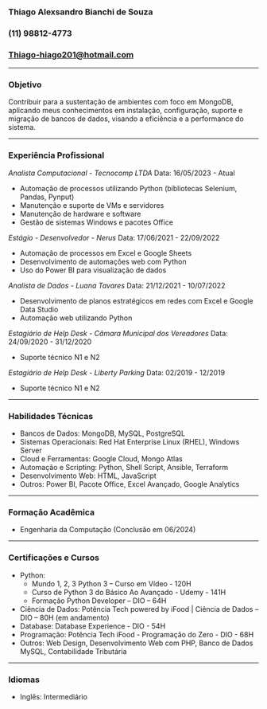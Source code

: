 ### Thiago Alexsandro Bianchi de Souza
### (11) 98812-4773
### Thiago-hiago201@hotmail.com
___________________________________________________________________________________________________
### Objetivo
Contribuir para a sustentação de ambientes com foco em MongoDB, aplicando meus conhecimentos em instalação, configuração, suporte e migração de bancos de dados, visando a eficiência e a performance do sistema.
___________________________________________________________________________________________________
### Experiência Profissional
*Analista Computacional - Tecnocomp LTDA*
Data: 16/05/2023 - Atual
- Automação de processos utilizando Python (bibliotecas Selenium, Pandas, Pynput)
- Manutenção e suporte de VMs e servidores
- Manutenção de hardware e software
- Gestão de sistemas Windows e pacotes Office

*Estágio - Desenvolvedor - Nerus*
Data: 17/06/2021 - 22/09/2022
- Automação de processos em Excel e Google Sheets
- Desenvolvimento de automações web com Python
- Uso do Power BI para visualização de dados

*Analista de Dados - Luana Tavares*
Data: 21/12/2021 - 10/07/2022
- Desenvolvimento de planos estratégicos em redes com Excel e Google Data Studio
- Automação web utilizando Python

*Estagiário de Help Desk - Câmara Municipal dos Vereadores*
Data: 24/09/2020 - 31/12/2020
- Suporte técnico N1 e N2

*Estagiário de Help Desk - Liberty Parking*
Data: 02/2019 - 12/2019
- Suporte técnico N1 e N2
___________________________________________________________________________________________________
### Habilidades Técnicas
- Bancos de Dados: MongoDB, MySQL, PostgreSQL
- Sistemas Operacionais: Red Hat Enterprise Linux (RHEL), Windows Server
- Cloud e Ferramentas: Google Cloud, Mongo Atlas
- Automação e Scripting: Python, Shell Script, Ansible, Terraform
- Desenvolvimento Web: HTML, JavaScript
- Outros: Power BI, Pacote Office, Excel Avançado, Google Analytics
___________________________________________________________________________________________________
### Formação Acadêmica
- Engenharia da Computação (Conclusão em 06/2024)
___________________________________________________________________________________________________
### Certificações e Cursos
- Python: 
  - Mundo 1, 2, 3 Python 3 – Curso em Vídeo - 120H
  - Curso de Python 3 do Básico Ao Avançado - Udemy - 141H
  - Formação Python Developer – DIO – 64H
- Ciência de Dados: Potência Tech powered by iFood | Ciência de Dados – DIO – 80H (em andamento)
- Database: Database Experience - DIO - 54H
- Programação: Potência Tech iFood - Programação do Zero - DIO - 68H
- Outros: Web Design, Desenvolvimento Web com PHP, Banco de Dados MySQL, Contabilidade Tributária
___________________________________________________________________________________________________
### Idiomas
- Inglês: Intermediário

